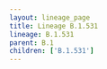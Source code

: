 ```yaml
---
layout: lineage_page
title: Lineage B.1.531
lineage: B.1.531
parent: B.1
children: ['B.1.531']
---
```

